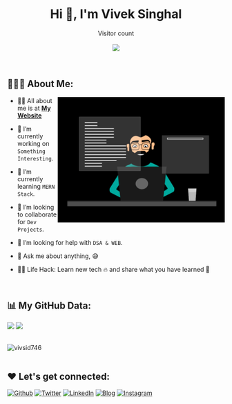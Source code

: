 

<h1 align="center">Hi 👋, I'm Vivek Singhal</h1>

<p align="center"> 
  Visitor count<br> <br>
  <img src="https://profile-counter.glitch.me/vivsid746/count.svg" />
</p>

<br/>

## 👨🏻‍💻 About Me:

<img  src="./thoughtworks-gif_dribbble.gif" height="290px" align="right" />

- 🙋‍♂️ All about me is at **[My Website](https://www.viveksinghal.me/)**

- 🔭 I’m currently working on `Something Interesting`.

- 🌱 I’m currently learning `MERN Stack`.

- 👯 I’m looking to collaborate for `Dev Projects`.

- 🤔 I’m looking for help with `DSA & WEB`.

- 💬 Ask me about anything, :sweat_smile:

- 👨‍💻 Life Hack: Learn new tech :fire: and share what you have learned :tada:

<br>

 <div style="margin-down:5px;">
 
## 📊 My GitHub Data:

<p><img width=430 src="https://github-readme-stats.vercel.app/api?username=vivsid746&count_private=true&theme=dark" /> 
    <img width=430 src="https://github-readme-streak-stats.herokuapp.com/?user=vivsid746&theme=dark" /></p>
 <br/>
<img
      src="https://github-profile-trophy.vercel.app/?username=vivsid746"
      alt="vivsid746"
  />
 </div>


<!--
## Things I am passionate about
  fg
- Full Stack web Development 👨‍💻
-->

<!-- ## Get in touch :coffee:

- Your future buddy to discuss Product related things along with tech, business intelligence and mareketing in general on [Twitter](https://twitter.com/Viveksi2023).
- Your future employee on [LinkedIn](https://www.linkedin.com/in/vivek-singhal-9718851a3/).
- And of course GitHub you're already on (Recursion). -->

<br>

## ❤️ Let's get connected:


<p><a href="https://www.viveksinghal.me/" target="_blank"><img alt="Github" src="https://img.shields.io/badge/-viveksinghal.me-purple?&style=for-the-badge&logo=appveyor&logoColor=white%22%20height=%2230px%22%20/"></a> <a href="https://twitter.com/vivsid746" target="_blank"><img alt="Twitter" src="https://img.shields.io/badge/twitter-%231DA1F2.svg?&style=for-the-badge&logo=twitter&logoColor=white"  height="30px"/></a> <a href="https://www.linkedin.com/in/vivek-singhal-9718851a3/" target="_blank"><img alt="LinkedIn" src="https://img.shields.io/badge/linkedin-%230077B5.svg?&style=for-the-badge&logo=linkedin&logoColor=white"  height="30px"/></a> <a href="https://viveksinghal.me/" target="_blank"><img alt="Blog" src="https://img.shields.io/badge/Blog-0A0A0A?style=for-the-badge&logo=dev.to&logoColor=white"  height="30px"/></a> <a href="https://www.instagram.com/_viveksinghal__" target="_blank"><img alt="Instagram" src="https://img.shields.io/badge/Instagram-E4405F?style=for-the-badge&logo=instagram&logoColor=white"  height="30px"/></a>
</p>

                                          
</div>
